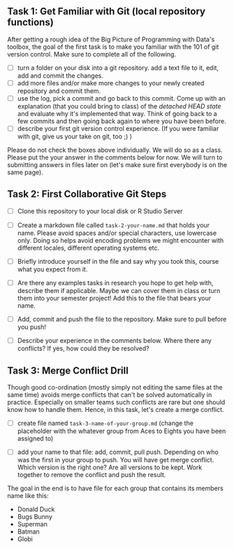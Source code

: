 ## Task 1: Get Familiar with Git (local repository functions)

After getting a rough idea of the Big Picture of Programming with Data's toolbox, the goal of the first task is to make you familiar with the 101 of git version control. Make sure to complete all of the following. 

- [ ]  turn a folder on your disk into a git repository. add a text file to it, edit, add and commit the changes. 
- [ ]  add more files and/or make more changes to your newly created repository and commit them. 
- [ ]  use the log, pick a commit and go back to this commit. Come up with an explanation (that you could bring to class) of the *detached HEAD state* and evaluate why it's implemented that way. Think of going back to a few commits and then going back again to where you have been before. 
- [ ] describe your first git version control experience. (If you were familiar with git, give us your take on git, too ;) )

Please do not check the boxes above individually. We will do so as a class. Please put the your answer in the comments below for now. We will turn to submitting answers in files later on (let's make sure first everybody is on the same page). 


## Task 2: First Collaborative Git Steps

- [ ] Clone this repository to your local disk or R Studio Server
- [ ] Create a markdown file called `task-2-your-name.md` that holds your name. Please avoid spaces and/or special characters, use lowercase only. Doing so helps avoid encoding problems we might encounter with different locales, different operating systems etc. 
- [ ] Briefly introduce yourself in the file and say why you took this, course what you expect from it. 
- [ ] Are there any examples tasks in research you hope to get help with, describe them if applicable. Maybe we can cover them in class or turn them into your semester project! Add this to the file that bears your name. 
- [ ] Add, commit and push the file to the repository. Make sure to pull before you push! 
- [ ] Describe your experience in the comments below. Where there any conflicts? If yes, how could they be resolved? 


## Task 3: Merge Conflict Drill

Though good co-ordination  (mostly simply not editing the same files at the same time) avoids merge conflicts that can't be solved automatically in practice. Especially on smaller teams such conflicts are rare but one should know how to handle them. 
Hence, in this task, let's create a merge conflict. 

- [ ] create file named `task-3-name-of-your-group.md` (change the placeholder with the whatever group from Aces to Eights you have been assigned to) 

- [ ] add your name to that file: add, commit, pull push. Depending on who was the first in your group to push. You will have get merge conflict. Which version is the right one? Are all versions to be kept. Work together to remove the conflict and push the result. 

The goal in the end is to have file for each group that contains its members name like this: 

- Donald Duck
- Bugs Bunny
- Superman
- Batman
- Globi